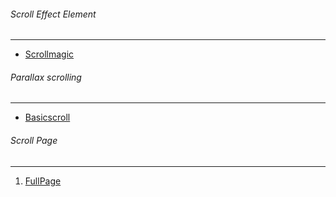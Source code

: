 ###### Scroll Effect Element
---
- [Scrollmagic](http://scrollmagic.io/)

###### Parallax scrolling
---
- [Basicscroll](https://basicscroll.electerious.com/)

###### Scroll Page
---
1. [FullPage](http://alvarotrigo.com/fullPage/)
